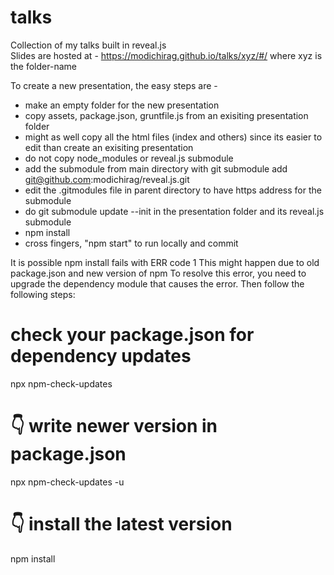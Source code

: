 # talks
Collection of my talks built in reveal.js <br>
Slides are hosted at - https://modichirag.github.io/talks/xyz/#/
where xyz is the folder-name

To create a new presentation, the easy steps are - 
- make an empty folder for the new presentation
- copy assets, package.json, gruntfile.js from an exisiting presentation folder
- might as well copy all the html files (index and others) since its easier to edit than create an exisiting presentation 
- do not copy node_modules or reveal.js submodule
- add the submodule from main directory with git submodule add git@github.com:modichirag/reveal.js.git
- edit the .gitmodules file in parent directory to have https address for the submodule
- do git submodule update --init in the presentation folder and its reveal.js submodule
- npm install
- cross fingers, "npm start" to run locally and commit 

It is possible npm install fails with ERR code 1
This might happen due to old package.json and new version of npm
To resolve this error, you need to upgrade the dependency module that causes the error.
Then follow the following steps:
# check your package.json for dependency updates
npx npm-check-updates
# 👇 write newer version in package.json
npx npm-check-updates -u
# 👇 install the latest version
npm install
